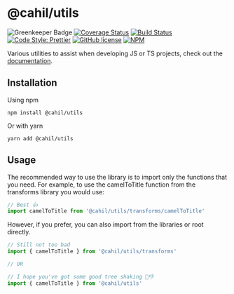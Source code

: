 # @cahil/utils

![Greenkeeper Badge](https://badges.greenkeeper.io/cahilfoley/utils.svg)
[![Coverage Status](https://coveralls.io/repos/github/cahilfoley/utils/badge.svg?branch=master)](https://coveralls.io/github/cahilfoley/utils?branch=master)
[![Build Status](https://travis-ci.org/cahilfoley/utils.svg?branch=master)](https://travis-ci.org/cahilfoley/utils)
[![Code Style: Prettier](https://img.shields.io/badge/code_style-prettier-ff69b4.svg?style=flat-square)](https://github.com/prettier/prettier)
[![GitHub license](https://img.shields.io/github/license/cahilfoley/utils.svg)](https://github.com/cahilfoley/utils/blob/master/LICENSE)
[![NPM](https://img.shields.io/npm/v/@cahil/utils.svg)](https://www.npmjs.com/package/@cahil/utils)

Various utilities to assist when developing JS or TS projects, check out the [documentation](https://cahilfoley.github.io/utils/).

## Installation

Using npm

```
npm install @cahil/utils
```

Or with yarn

```
yarn add @cahil/utils
```

## Usage

The recommended way to use the library is to import only the functions that you need. For example, to use the camelToTitle function from the transforms library you would use:

```js
// Best 👍
import camelToTitle from '@cahil/utils/transforms/camelToTitle'
```

However, if you prefer, you can also import from the libraries or root directly.

```js
// Still not too bad
import { camelToTitle } from '@cahil/utils/transforms'

// OR

// I hope you've got some good tree shaking 🌴👎
import { camelToTitle } from '@cahil/utils'
```
